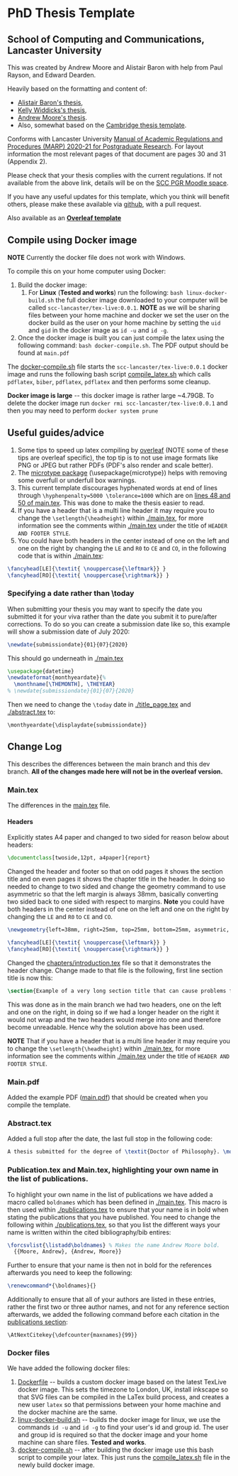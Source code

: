 # PhD Thesis Template
## School of Computing and Communications, Lancaster University

This was created by Andrew Moore and Alistair Baron with help from Paul Rayson, and Edward Dearden.

Heavily based on the formatting and content of:
- [Alistair Baron's thesis](https://eprints.lancs.ac.uk/id/eprint/84887/1/2011Baronphd.pdf),
- [Kelly Widdicks's thesis](https://eprints.lancs.ac.uk/id/eprint/143606/1/2019widdicksphd.pdf),
- [Andrew Moore's thesis](https://scholar.google.co.uk/citations?user=mJRN_SIAAAAJ&hl=en).
- Also, somewhat based on the [Cambridge thesis template](https://github.com/kks32/phd-thesis-template).

Conforms with Lancaster University [Manual of Academic Regulations and Procedures (MARP) 2020-21 for Postgraduate Research](https://www.lancaster.ac.uk/media/lancaster-university/content-assets/documents/student-based-services/asq/marp/PGR-Regs.pdf). For layout information the most relevant pages of that document are pages 30 and 31 (Appendix 2).

Please check that your thesis complies with the current regulations. If not available from the above link, details will be on the [SCC PGR Moodle space](https://modules.lancaster.ac.uk/course/view.php?id=22985).

If you have any useful updates for this template, which you think will benefit others, please make these available via [github](https://github.com/InfoLab21/scc-thesis-template), with a pull request.

Also available as an **[Overleaf template](https://www.overleaf.com/latex/templates/scc-lancaster-university-phd-thesis-template/phxsxxvnztjt)**

## Compile using Docker image

**NOTE** Currently the docker file does not work with Windows.

To compile this on your home computer using Docker:

1. Build the docker image:
    1. For **Linux** (**Tested and works**) run the following: `bash linux-docker-build.sh` the full docker image downloaded to your computer will be called `scc-lancaster/tex-live:0.0.1`. **NOTE** as we will be sharing files between your home machine and docker we set the user on the docker build as the user on your home machine by setting the `uid` and `gid` in the docker image as `id -u` and `id -g`.
2. Once the docker image is built you can just compile the latex using the following command: `bash docker-compile.sh`. The PDF output should be found at `main.pdf`

The [docker-compile.sh](./docker-compile.sh) file starts the `scc-lancaster/tex-live:0.0.1` docker image and runs the following bash script [compile_latex.sh](./compile_latex.sh) which calls `pdflatex`, `biber`, `pdflatex`, `pdflatex` and then performs some cleanup.

**Docker image is large** -- this docker image is rather large ~4.79GB. To delete the docker image run `docker rmi scc-lancaster/tex-live:0.0.1` and then you may need to perform `docker system prune`

## Useful guides/advice
1. Some tips to speed up latex compiling by [overleaf](https://www.overleaf.com/learn/how-to/Why_do_I_keep_getting_the_compile_timeout_error_message%3F) (NOTE some of these tips are overleaf specific), the top tip is to not use image formats like PNG or JPEG but rather PDFs (PDF's also render and scale better).
2. The [microtype package](https://ctan.org/pkg/microtype?lang=en) (\usepackage{microtype}) helps with removing some overfull or underfull box warnings.
3. This current template discourages hyphenated words at end of lines through `\hyphenpenalty=5000 \tolerance=1000` which are on [lines 48 and 50 of main.tex](https://github.com/InfoLab21/scc-thesis-template/blob/master/main.tex#L48-L50). This was done to make the thesis easier to read.
4. If you have a header that is a multi line header it may require you to change the `\setlength{\headheight}` within [./main.tex](./main.tex), for more information see the comments within [./main.tex](./main.tex) under the title of `HEADER AND FOOTER STYLE`.
5. You could have both headers in the center instead of one on the left and one on the right by changing the `LE` and `R0` to `CE` and `CO`, in the following code that is within [./main.tex](./main.tex):
``` latex
\fancyhead[LE]{\textit{ \nouppercase{\leftmark}} }
\fancyhead[RO]{\textit{ \nouppercase{\rightmark}} }
```

### Specifying a date rather than \today
When submitting your thesis you may want to specify the date you submitted it for your viva rather than the date you submit it to pure/after corrections. To do so you can create a submission date like so, this example will show a submission date of July 2020:

```latex
\newdate{submissiondate}{01}{07}{2020}
```

This should go underneath in [./main.tex](./main.tex)

``` latex
\usepackage{datetime}
\newdateformat{monthyeardate}{%
  \monthname[\THEMONTH], \THEYEAR}
% \newdate{submissiondate}{01}{07}{2020}
```

Then we need to change the `\today` date in [./title_page.tex](./title_page.tex) and [./abstract.tex](./abstract.tex) to:

```
\monthyeardate{\displaydate{submissiondate}}
```

## Change Log

This describes the differences between the main branch and this dev branch. **All of the changes made here will not be in the overleaf version.**

### Main.tex

The differences in the [main.tex](./main.tex) file.

#### Headers

Explicitly states A4 paper and changed to two sided for reason below about headers:

``` latex
\documentclass[twoside,12pt, a4paper]{report}
```

Changed the header and footer so that on odd pages it shows the section title and on even pages it shows the chapter title in the header. In doing so needed to change to two sided and change the geometry command to use asymmetric so that the left margin is always 38mm, basically converting two sided back to one sided with respect to margins. **Note** you could have both headers in the center instead of one on the left and one on the right by changing the `LE` and `R0` to `CE` and `CO`.

``` latex
\newgeometry{left=38mm, right=25mm, top=25mm, bottom=25mm, asymmetric, includeheadfoot}

\fancyhead[LE]{\textit{ \nouppercase{\leftmark}} }
\fancyhead[RO]{\textit{ \nouppercase{\rightmark}} }
```

Changed the [chapters/introduction.tex](./chapters/introduction.tex) file so that it demonstrates the header change. Change made to that file is the following, first line section title is now this:
``` latex
\section{Example of a very long section title that can cause problems for the header if the header does not wrap section titles}
``` 

This was done as in the main branch we had two headers, one on the left and one on the right, in doing so if we had a longer header on the right it would not wrap and the two headers would merge into one and therefore become unreadable. Hence why the solution above has been used.

**NOTE** That if you have a header that is a multi line header it may require you to change the `\setlength{\headheight}` within [./main.tex](./main.tex), for more information see the comments within [./main.tex](./main.tex) under the title of `HEADER AND FOOTER STYLE`.

### Main.pdf

Added the example PDF ([main.pdf](./main.pdf)) that should be created when you compile the template.

### Abstract.tex

Added a full stop after the date, the last full stop in the following code:

``` latex
A thesis submitted for the degree of \textit{Doctor of Philosophy}. \monthyeardate\today.
```

### Publication.tex and Main.tex, highlighting your own name in the list of publications.

To highlight your own name in the list of publications we have added a macro called `boldnames` which has been defined in [./main.tex](./main.tex). This macro is then used within [./publications.tex](./publications.tex) to ensure that your name is in bold when stating the publications that you have published. You need to change the following within [./publications.tex](./publications.tex), so that you list the different ways your name is written within the cited bibliography/bib entires:

``` latex
\forcsvlist{\listadd\boldnames} % Makes the name Andrew Moore bold.
  {{Moore, Andrew}, {Andrew, Moore}}
```

Further to ensure that your name is then not in bold for the references afterwards you need to keep the following:

``` latex
\renewcommand*{\boldnames}{}
```

Additionally to ensure that all of your authors are listed in these entries, rather the first two or three author names, and not for any reference section afterwards, we added the following command before each citation in the [publications section](./publications.tex):

```
\AtNextCitekey{\defcounter{maxnames}{99}}
```

### Docker files

We have added the following docker files:

1. [Dockerfile](./Dockerfile) -- builds a custom docker image based on the latest TexLive docker image. This sets the timezone to London, UK, install inkscape so that SVG files can be compiled in the LaTex build process, and creates a new user `latex` so that permissions between your home machine and the docker machine are the same.
2. [linux-docker-build.sh](./linux-docker-build.sh) -- builds the docker image for linux, we use the commands `id -u` and `id -g` to find your user's id and group id. The user and group id is required so that the docker image and your home machine can share files. **Tested and works**.
4. [docker-compile.sh](./docker-compile.sh) -- after building the docker image use this bash script to compile your latex. This just runs the [compile_latex.sh](./compile_latex.sh) file in the newly build docker image.

